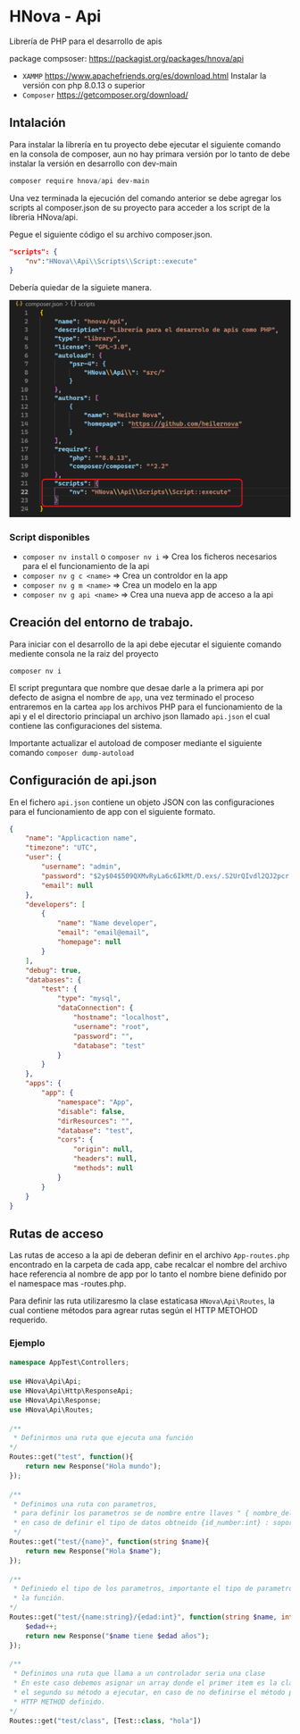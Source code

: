 # HNova - Api

Librería de PHP para el desarrollo de apis

package compsoser: https://packagist.org/packages/hnova/api

* `XAMMP` https://www.apachefriends.org/es/download.html Instalar la versión con php 8.0.13 o superior
* `Composer` https://getcomposer.org/download/

## Intalación

Para instalar la librería en tu proyecto debe ejecutar el siguiente comando en la consola de composer, aun no hay primara versión por lo tanto de debe instalar la versión en desarrollo con dev-main
```powershell
composer require hnova/api dev-main
```
Una vez terminada la ejecución del comando anterior se debe agregar los scripts al composer.json de su proyecto para acceder a los script de la libreria HNova/api.

Pegue el siguiente código el su archivo composer.json.
```json
"scripts": {
    "nv":"HNova\\Api\\Scripts\\Script::execute"
}
```

Debería quiedar de la siguiete manera.

![img](img/ejemplo-script.png)

### Script disponibles

* `composer nv install` o `composer nv i` => Crea los ficheros necesarios para el el funcionamiento de la api
* `composer nv g c <name>` => Crea un controldor en la app
* `composer nv g m <name>` => Crea un modelo en la app
* `composer nv g api <name>` => Crea una nueva app de acceso a la api

## Creación del entorno de trabajo.
Para iniciar con el desarrollo de la api debe ejecutar el siguiente comando mediente consola ne la raiz del proyecto
```
composer nv i
```
El script preguntara que nombre que desae darle a la primera api por defecto de asigna el nombre de `app`, una vez terminado el proceso entraremos en la cartea `app` los archivos PHP para el funcionamiento de la api y el el directorio princiapal un archivo json llamado `api.json` el cual contiene las configuraciones del sistema.

Importante actualizar el autoload de composer mediante el siguiente comando `composer dump-autoload`

## Configuración de api.json
En el fichero `api.json` contiene un objeto JSON con las configuraciones para el funcionamiento de app con el siguiente formato.
```json
{
    "name": "Applicaction name",
    "timezone": "UTC",
    "user": {
        "username": "admin",
        "password": "$2y$04$509QXMvRyLa6c6IkMt/D.exs/.S2UrQIvdl2QJ2pcr.GlYCU3QzrG",
        "email": null
    },
    "developers": [
        {
            "name": "Name developer",
            "email": "email@email",
            "homepage": null
        }
    ],
    "debug": true,
    "databases": {
        "test": {
            "type": "mysql",
            "dataConnection": {
                "hostname": "localhost",
                "username": "root",
                "password": "",
                "database": "test"
            }
        }
    },
    "apps": {
        "app": {
            "namespace": "App",
            "disable": false,
            "dirResources": "",
            "database": "test",
            "cors": {
                "origin": null,
                "headers": null,
                "methods": null
            }
        }
    }
}
```

## Rutas de acceso
Las rutas de acceso a la api de deberan definir en el archivo `App-routes.php` encontrado en la carpeta de cada app, cabe recalcar el nombre del archivo hace referencia al nombre de app por lo tanto el nombre biene definido por el namespace mas -routes.php.

Para definir las ruta utilizaresmo la clase estaticasa `HNova\Api\Routes`, la cual contiene métodos para agrear rutas según el HTTP METOHOD requerido.

### Ejemplo
```php
namespace AppTest\Controllers;

use HNova\Api\Api;
use HNova\Api\Http\ResponseApi;
use HNova\Api\Response;
use HNova\Api\Routes;

/**
 * Definirmos una ruta que ejecuta una función
*/
Routes::get("test", function(){
    return new Response("Hola mundo");
});

/**
 * Definimos una ruta con parametros, 
 * para definir los parametros se de nombre entre llaves " { nombre_del_parametros }",
 * en caso de definir el tipo de datos obtneido {id_number:int} : soport int, float, string por defecto convierte a sctring 
 */
Routes::get("test/{name}", function(string $name){
    return new Response("Hola $name");
});

/**
 * Definiedo el tipo de los parametros, importante el tipo de parametros y le nombre asignado concuerdo con los esperado en
 * la función.
*/
Routes::get("test/{name:string}/{edad:int}", function(string $name, int $edad){
    $edad++;
    return new Response("$name tiene $edad años");
});

/**
 * Definimos una ruta que llama a un controlador seria una clase
 * En este caso debemos asignar un array donde el primer item es la clase y 
 * el segundo su método a ejecutar, en caso de no definirse el método por defecto buscar el motodo get, post, put, pacht, dependeinte 
 * HTTP METHOD definido.
*/
Routes::get("test/class", [Test::class, "hola"])

```